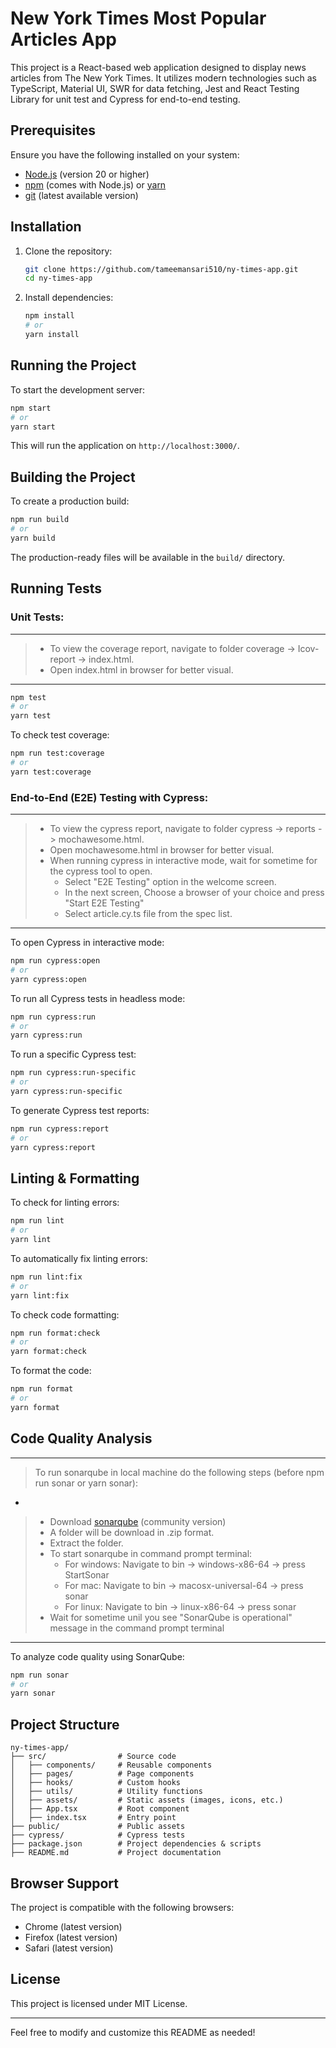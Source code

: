 # New York Times Most Popular Articles App

This project is a React-based web application designed to display news articles from The New York Times. It utilizes modern technologies such as TypeScript, Material UI, SWR for data fetching, Jest and React Testing Library for unit test and Cypress for end-to-end testing.

## Prerequisites

Ensure you have the following installed on your system:

- [Node.js](https://nodejs.org/) (version 20 or higher)
- [npm](https://www.npmjs.com/) (comes with Node.js) or [yarn](https://yarnpkg.com/)
- [git](https://git-scm.com/downloads) (latest available version)

## Installation

1. Clone the repository:
   ```sh
   git clone https://github.com/tameemansari510/ny-times-app.git
   cd ny-times-app
   ```
2. Install dependencies:
   ```sh
   npm install
   # or
   yarn install
   ```

## Running the Project

To start the development server:

```sh
npm start
# or
yarn start
```

This will run the application on `http://localhost:3000/`.

## Building the Project

To create a production build:

```sh
npm run build
# or
yarn build
```

The production-ready files will be available in the `build/` directory.

## Running Tests

### Unit Tests: 

---

> - To view the coverage report, navigate to folder coverage -> Icov-report -> index.html.
> - Open index.html in browser for better visual.

---

```sh
npm test
# or
yarn test
```

To check test coverage:

```sh
npm run test:coverage
# or
yarn test:coverage
```

### End-to-End (E2E) Testing with Cypress:

---

> - To view the cypress report, navigate to folder cypress -> reports -> mochawesome.html.
> - Open mochawesome.html in browser for better visual.
> - When running cypress in interactive mode, wait for sometime for the cypress tool to open.
>   - Select "E2E Testing" option in the welcome screen.
>   - In the next screen, Choose a browser of your choice and press "Start E2E Testing"
>   - Select article.cy.ts file from the spec list.


---

To open Cypress in interactive mode:

```sh
npm run cypress:open
# or
yarn cypress:open
```

To run all Cypress tests in headless mode:

```sh
npm run cypress:run
# or
yarn cypress:run
```

To run a specific Cypress test:

```sh
npm run cypress:run-specific
# or
yarn cypress:run-specific
```

To generate Cypress test reports:

```sh
npm run cypress:report
# or
yarn cypress:report
```

## Linting & Formatting

To check for linting errors:

```sh
npm run lint
# or
yarn lint
```

To automatically fix linting errors:

```sh
npm run lint:fix
# or
yarn lint:fix
```

To check code formatting:

```sh
npm run format:check
# or
yarn format:check
```

To format the code:

```sh
npm run format
# or
yarn format
```

## Code Quality Analysis

---

> To run sonarqube in local machine do the following steps (before npm run sonar or yarn sonar):
 -
> - Download [sonarqube](https://www.sonarsource.com/products/sonarqube/downloads/) (community version)
> - A folder will be download in .zip format.
> - Extract the folder.
> - To start sonarqube in command prompt terminal:
>   - For windows: Navigate to bin -> windows-x86-64 -> press StartSonar 
>   - For mac: Navigate to bin -> macosx-universal-64 -> press sonar
>   - For linux: Navigate to bin ->  linux-x86-64 -> press sonar
> - Wait for sometime unil you see "SonarQube is operational" message in the command prompt terminal

---

To analyze code quality using SonarQube:

```sh
npm run sonar
# or
yarn sonar
```

## Project Structure

```
ny-times-app/
├── src/                # Source code
│   ├── components/     # Reusable components
│   ├── pages/          # Page components
│   ├── hooks/          # Custom hooks
│   ├── utils/          # Utility functions
│   ├── assets/         # Static assets (images, icons, etc.)
│   ├── App.tsx         # Root component
│   ├── index.tsx       # Entry point
├── public/             # Public assets
├── cypress/            # Cypress tests
├── package.json        # Project dependencies & scripts
├── README.md           # Project documentation
```

## Browser Support

The project is compatible with the following browsers:

- Chrome (latest version)
- Firefox (latest version)
- Safari (latest version)

## License

This project is licensed under MIT License.

---

Feel free to modify and customize this README as needed!

